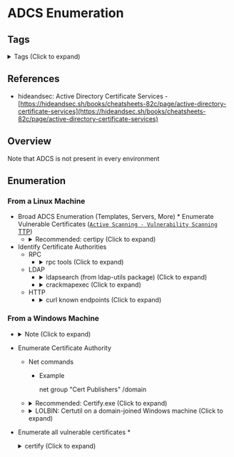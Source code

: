 <!---------------------------------------------------------------------------------
Copyright: (c) BLS OPS LLC.
This program is free software: you can redistribute it and/or modify
it under the terms of the GNU General Public License as published by
the Free Software Foundation, version 3.
This program is distributed in the hope that it will be useful,
but WITHOUT ANY WARRANTY; without even the implied warranty of
MERCHANTABILITY or FITNESS FOR A PARTICULAR PURPOSE. See the
GNU General Public License for more details.
You should have received a copy of the GNU General Public License
along with this program. If not, see <https://www.gnu.org/licenses/>.
--------------------------------------------------------------------------------->
# ADCS Enumeration
## Tags
<details><summary>Tags (Click to expand)</summary><p>

Environment

		#@active #@directory #@activedirectory #@microsoft

Context

		#@enum #@enumerate #@enumeration #@dns #@dhcp #@ldap #@smb #@rpc

Tools

		#@impacket #@certipy #@pcaptools #@pcap #@nmap #@zmap #@ldapsearch #@curl #@crackmapexec #@certify

</p></details>

## References

* hideandsec: Active Directory Certificate Services -<br />[https://hideandsec.sh/books/cheatsheets-82c/page/active-directory-certificate-services](https://hideandsec.sh/books/cheatsheets-82c/page/active-directory-certificate-services)

## Overview
Note that ADCS is not present in every environment

## Enumeration
### From a Linux Machine

* Broad ADCS Enumeration (Templates, Servers, More) * Enumerate Vulnerable Certificates ([`Active Scanning - Vulnerability Scanning` TTP](TTP/T1595_Active_Scanning/002_Vulnerability_Scanning/T1595.002.md))
	* <details><summary>Recommended: certipy (Click to expand) </summary><p>
		* At the time of this writing (2022.08), a forked version of BloodHound must be used for certipy data.
		* Example

				certipy find -u $DOMAIN_USER@$DOMAIN -p $PASSWORD
			* Example Output

					Certipy v4.0.0 - by Oliver Lyak (ly4k)

					[*] Finding certificate templates
					[*] Found 37 certificate templates
					[*] Finding certificate authorities
					[*] Found 1 certificate authority
					[*] Found 15 enabled certificate templates
					[*] Trying to get CA configuration for 'microsoftdelivery-CA-CA' via CSRA
					[!] Got error while trying to get CA configuration for 'microsoftdelivery-CA-CA' via CSRA: CASessionError: code: 0x80070005 - E_ACCESSDENIED - General access denied error.
					[*] Trying to get CA configuration for 'microsoftdelivery-CA-CA' via RRP
					[!] Failed to connect to remote registry. Service should be starting now. Trying again...
					[*] Got CA configuration for 'microsoftdelivery-CA-CA'
					[*] Saved BloodHound data to '20220810094458_Certipy.zip'. Drag and drop the file into the BloodHound GUI from @ly4k
					[*] Saved text output to '20220810094458_Certipy.txt'
					[*] Saved JSON output to '20220810094458_Certipy.json'
* Identify Certificate Authorities
	* RPC
		* <details><summary>rpc tools (Click to expand)</summary><p>
			* Examples
				* Example 1: Identify "Cert Publishers"

						rpc net group members "Cert Publishers" -U $DOMAIN/$DOMAIN_USER%$PASSWORD -S "DomainController"
	* LDAP
		* <details><summary>ldapsearch (from ldap-utils package) (Click to expand)</summary><p>
			* Examples
				* Example 1 (Needs testing)

						ldapsearch -H ldap://dc_IP -x -LLL -D 'CN=<user>,OU=Users,DC=domain,DC=local' -w '<password>' -b "CN=Enrollment Services,CN=Public Key Services,CN=Services,CN=CONFIGURATION,DC=domain,DC=local" dNSHostName
		* <details><summary>crackmapexec (Click to expand)</summary><p>
			* Example

					crackmapexec ldap $DOMAIN_CONTROLLER -d $DOMAIN -u $DOMAIN_USER -p $PASSWORD -M adcs
				* Example Output

						root@jack-Virtual-Machine:~# crackmapexec ldap $DOMAIN_CONTROLLER -d $DOMAIN -u $DOMAIN_USER -p $PASSWORD -M adcs
						SMB         dc01.microsoftdelivery.com 445    DC01             [*] Windows 10.0 Build 17763 x64 (name:DC01) (domain:microsoftdelivery.com) (signing:True) (SMBv1:False)
						LDAP        dc01.microsoftdelivery.com 389    DC01             [+] microsoftdelivery.com\domain_user:P@ssw0rd 
						ADCS    Found PKI Enrollment Server: CA.microsoftdelivery.com
						ADCS    Found CN: microsoftdelivery-CA-CA
						ADCS    Found PKI Enrollment WebService: https://ca.microsoftdelivery.com/microsoftdelivery-CA-CA_CES_Kerberos/service.svc/CES
	* HTTP
		* <details><summary>curl known endpoints (Click to expand)</summary><p>
			* Certificate Authorities have known endpoints exposed that can confirm if ADCS is in effect.

					curl http://<CA>/certsrv/
				* **401 unauthorized** - The target is the CA.

### From a Windows Machine

* <details><summary>Note (Click to expand)</summary><p>
	* Untested with `runas /netonly` but may still work 2021.09.30
* Enumerate Certificate Authority
	* Net commands
		* Example

			net group "Cert Publishers" /domain
	* <details><summary>Recommended: Certify.exe (Click to expand)</summary><p>
		* Commands
			* **Top Alternative:** Find information about all registered CAs:

					Certify.exe cas [/ca:SERVER\ca-name | /domain:domain.local | /path:CN=Configuration,DC=domain,DC=local] [/hideAdmins] [/showAllPermissions] [/skipWebServiceChecks] [/quiet]
	* <details><summary>LOLBIN: Certutil on a domain-joined Windows machine (Click to expand)</summary><p>
		1. Confirm Certificate Services is active and identify Certificate Authority.

				Certutil.exe -CA
* Enumerate all vulnerable certificates
		* <details><summary>certify (Click to expand)</summary><p>

				Certify.exe find /vulnerable [/ca:SERVER\ca-name | /domain:domain.local | /path:CN=Configuration,DC=domain,DC=local] [/quiet]
			* <details><summary>Example Output (Click to expand)</summary><p>

					PS C:\users\lab_user\downloads\group> .\Certify.exe find /vulnerable

					   _____          _   _  __
					  / ____|        | | (_)/ _|
					 | |     ___ _ __| |_ _| |_ _   _
					 | |    / _ \ '__| __| |  _| | | |
					 | |___|  __/ |  | |_| | | | |_| |
					  \_____\___|_|   \__|_|_|  \__, |
					                             __/ |
					                            |___./
					  v1.0.0

					[*] Action: Find certificate templates
					[*] Using the search base 'CN=Configuration,DC=lab,DC=local'

					[*] Listing info about the Enterprise CA 'lab-CA-CA'

					    Enterprise CA Name            : lab-CA-CA
					    DNS Hostname                  : CA.lab.local
					    FullName                      : CA.lab.local\lab-CA-CA
					    Flags                         : SUPPORTS_NT_AUTHENTICATION, CA_SERVERTYPE_ADVANCED
					    Cert SubjectName              : CN=lab-CA-CA, DC=lab, DC=local
					    Cert Thumbprint               : FD65809936943E86F43428FF43E73D1A6CBE4273
					    Cert Serial                   : 70ED422FDD30DFAF4856C1DA3DE37A7F
					    Cert Start Date               : 8/6/2021 1:13:25 AM
					    Cert End Date                 : 8/6/2026 1:23:23 AM
					    Cert Chain                    : CN=lab-CA-CA,DC=lab,DC=local
					    [!] UserSpecifiedSAN : EDITF_ATTRIBUTESUBJECTALTNAME2 set, enrollees can specify Subject Alternative Names!
					    CA Permissions                :
					      Owner: BUILTIN\Administrators        S-1-5-32-544

					      Access Rights                                     Principal

					      Allow  ManageCA, ManageCertificates, Enroll       NT AUTHORITY\Authenticated UsersS-1-5-11
					        [!] Low-privileged principal has ManageCA rights!
					      Allow  Enroll                                     NT AUTHORITY\Authenticated UsersS-1-5-11
					      Allow  ManageCA, ManageCertificates               BUILTIN\Administrators        S-1-5-32-544
					      Allow  ManageCA, ManageCertificates               LAB\Domain Admins             S-1-5-21-1578223589-3704162669-771149463-512
					      Allow  ManageCA, ManageCertificates               LAB\Enterprise Admins         S-1-5-21-1578223589-3704162669-771149463-519
					    Enrollment Agent Restrictions : None

					[!] Vulnerable Certificates Templates :

					    CA Name                         : CA.lab.local\lab-CA-CA
					    Template Name                   : vuln_CA_template
					    Schema Version                  : 2
					    Validity Period                 : 1 year
					    Renewal Period                  : 6 weeks
					    msPKI-Certificates-Name-Flag    : ENROLLEE_SUPPLIES_SUBJECT
					    mspki-enrollment-flag           : INCLUDE_SYMMETRIC_ALGORITHMS, PUBLISH_TO_DS
					    Authorized Signatures Required  : 0
					    pkiextendedkeyusage             : Client Authentication, Encrypting File System, Secure Email
					    Permissions
					      Enrollment Permissions
					        Enrollment Rights           : LAB\Domain Admins             S-1-5-21-1578223589-3704162669-771149463-512
					                                      LAB\Domain Users              S-1-5-21-1578223589-3704162669-771149463-513
					                                      LAB\Enterprise Admins         S-1-5-21-1578223589-3704162669-771149463-519
					                                      LAB\lab_user                  S-1-5-21-1578223589-3704162669-771149463-500
					                                      NT AUTHORITY\Authenticated UsersS-1-5-11
					      Object Control Permissions
					        Owner                       : LAB\lab_user                  S-1-5-21-1578223589-3704162669-771149463-500
					        WriteOwner Principals       : LAB\Domain Admins             S-1-5-21-1578223589-3704162669-771149463-512
					                                      LAB\Enterprise Admins         S-1-5-21-1578223589-3704162669-771149463-519
					                                      LAB\lab_user                  S-1-5-21-1578223589-3704162669-771149463-500
					        WriteDacl Principals        : LAB\Domain Admins             S-1-5-21-1578223589-3704162669-771149463-512
					                                      LAB\Enterprise Admins         S-1-5-21-1578223589-3704162669-771149463-519
					                                      LAB\lab_user                  S-1-5-21-1578223589-3704162669-771149463-500
					        WriteProperty Principals    : LAB\Domain Admins             S-1-5-21-1578223589-3704162669-771149463-512
					                                      LAB\Enterprise Admins         S-1-5-21-1578223589-3704162669-771149463-519
					                                      LAB\lab_user                  S-1-5-21-1578223589-3704162669-771149463-500

					    CA Name                         : CA.lab.local\lab-CA-CA
					    Template Name                   : vuln_CA_template_2
					    Schema Version                  : 2
					    Validity Period                 : 1 year
					    Renewal Period                  : 6 weeks
					    msPKI-Certificates-Name-Flag    : ENROLLEE_SUPPLIES_SUBJECT
					    mspki-enrollment-flag           : INCLUDE_SYMMETRIC_ALGORITHMS, PUBLISH_TO_DS
					    Authorized Signatures Required  : 0
					    pkiextendedkeyusage             : Any Purpose, Client Authentication, Encrypting File System, Secure Email
					    Permissions
					      Enrollment Permissions
					        Enrollment Rights           : LAB\Domain Admins             S-1-5-21-1578223589-3704162669-771149463-512
					                                      LAB\Domain Users              S-1-5-21-1578223589-3704162669-771149463-513
					                                      LAB\Enterprise Admins         S-1-5-21-1578223589-3704162669-771149463-519
					                                      LAB\lab_user                  S-1-5-21-1578223589-3704162669-771149463-500
					                                      NT AUTHORITY\Authenticated UsersS-1-5-11
					      Object Control Permissions
					        Owner                       : LAB\lab_user                  S-1-5-21-1578223589-3704162669-771149463-500
					        WriteOwner Principals       : LAB\Domain Admins             S-1-5-21-1578223589-3704162669-771149463-512
					                                      LAB\Enterprise Admins         S-1-5-21-1578223589-3704162669-771149463-519
					                                      LAB\lab_user                  S-1-5-21-1578223589-3704162669-771149463-500
					        WriteDacl Principals        : LAB\Domain Admins             S-1-5-21-1578223589-3704162669-771149463-512
					                                      LAB\Enterprise Admins         S-1-5-21-1578223589-3704162669-771149463-519
					                                      LAB\lab_user                  S-1-5-21-1578223589-3704162669-771149463-500
					        WriteProperty Principals    : LAB\Domain Admins             S-1-5-21-1578223589-3704162669-771149463-512
					                                      LAB\Enterprise Admins         S-1-5-21-1578223589-3704162669-771149463-519
					                                      LAB\lab_user                  S-1-5-21-1578223589-3704162669-771149463-500

					    CA Name                         : CA.lab.local\lab-CA-CA
					    Template Name                   : vuln_CA_template_3
					    Schema Version                  : 2
					    Validity Period                 : 1 year
					    Renewal Period                  : 6 weeks
					    msPKI-Certificates-Name-Flag    : ENROLLEE_SUPPLIES_SUBJECT
					    mspki-enrollment-flag           : INCLUDE_SYMMETRIC_ALGORITHMS, PUBLISH_TO_DS
					    Authorized Signatures Required  : 0
					    pkiextendedkeyusage             : Any Purpose, Certificate Request Agent, Client Authentication, Encrypting File System, Secure Email
					    Permissions
					      Enrollment Permissions
					        Enrollment Rights           : LAB\Domain Admins             S-1-5-21-1578223589-3704162669-771149463-512
					                                      LAB\Domain Users              S-1-5-21-1578223589-3704162669-771149463-513
					                                      LAB\Enterprise Admins         S-1-5-21-1578223589-3704162669-771149463-519
					                                      LAB\lab_user                  S-1-5-21-1578223589-3704162669-771149463-500
					        All Extended Rights         : NT AUTHORITY\Authenticated UsersS-1-5-11
					      Object Control Permissions
					        Owner                       : LAB\lab_user                  S-1-5-21-1578223589-3704162669-771149463-500
					        Full Control Principals     : NT AUTHORITY\Authenticated UsersS-1-5-11
					        WriteOwner Principals       : LAB\Domain Admins             S-1-5-21-1578223589-3704162669-771149463-512
					                                      LAB\Enterprise Admins         S-1-5-21-1578223589-3704162669-771149463-519
					                                      LAB\lab_user                  S-1-5-21-1578223589-3704162669-771149463-500
					                                      NT AUTHORITY\Authenticated UsersS-1-5-11
					        WriteDacl Principals        : LAB\Domain Admins             S-1-5-21-1578223589-3704162669-771149463-512
					                                      LAB\Enterprise Admins         S-1-5-21-1578223589-3704162669-771149463-519
					                                      LAB\lab_user                  S-1-5-21-1578223589-3704162669-771149463-500
					                                      NT AUTHORITY\Authenticated UsersS-1-5-11
					        WriteProperty Principals    : LAB\Domain Admins             S-1-5-21-1578223589-3704162669-771149463-512
					                                      LAB\Enterprise Admins         S-1-5-21-1578223589-3704162669-771149463-519
					                                      LAB\lab_user                  S-1-5-21-1578223589-3704162669-771149463-500
					                                      NT AUTHORITY\Authenticated UsersS-1-5-11



					Certify completed in 00:00:03.3111981
